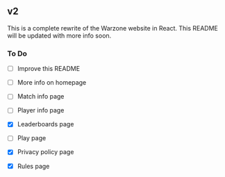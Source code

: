 ## v2

This is a complete rewrite of the Warzone website in React. This README will be updated with more info soon.

### To Do

- [ ] Improve this README
- [ ] More info on homepage

- [ ] Match info page
- [ ] Player info page
- [x] Leaderboards page
- [ ] Play page
- [x] Privacy policy page
- [x] Rules page
